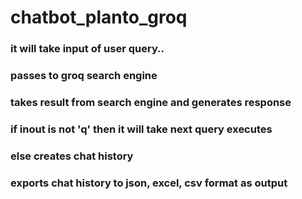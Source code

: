 # chatbot_planto_groq

### it will take input of user query..

### passes to groq search engine

### takes result from search engine and generates response

### if inout is not 'q'  then  it will take next query executes

### else creates chat history

### exports chat history to json, excel, csv format as output
